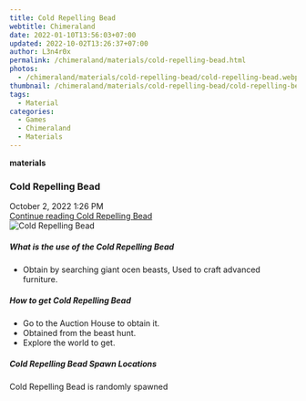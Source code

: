 ```yaml
---
title: Cold Repelling Bead
webtitle: Chimeraland
date: 2022-01-10T13:56:03+07:00
updated: 2022-10-02T13:26:37+07:00
author: L3n4r0x
permalink: /chimeraland/materials/cold-repelling-bead.html
photos:
  - /chimeraland/materials/cold-repelling-bead/cold-repelling-bead.webp
thumbnail: /chimeraland/materials/cold-repelling-bead/cold-repelling-bead.webp
tags:
  - Material
categories:
  - Games
  - Chimeraland
  - Materials
---
```


<section id="bootstrap-wrapper">
  <link
    rel="stylesheet"
    href="https://cdn.statically.io/gh/dimaslanjaka/Web-Manajemen/40ac3225/css/bootstrap-4.5-wrapper.css"
  />
  <div
    class="row g-0 border rounded overflow-hidden flex-md-row mb-4 shadow-sm position-relative"
  >
    <div class="col p-4 d-flex flex-column position-static">
      <strong class="d-inline-block mb-2 text-success">materials</strong>
      <h3 class="mb-0">Cold Repelling Bead</h3>
      <div class="mb-1 text-muted">October 2, 2022 1:26 PM</div>
      <a href="#" class="stretched-link d-none"
        >Continue reading Cold Repelling Bead</a
      >
    </div>
    <div class="col-auto d-none d-lg-block">
      <img
        src="/chimeraland/materials/cold-repelling-bead/cold-repelling-bead.webp"
        alt="Cold Repelling Bead"
      />
    </div>
  </div>
  <div class="row">
    <div class="col-lg-6 col-12 mb-2">
      <div class="card">
        <div class="card-body">
          <h5 class="card-title">What is the use of the Cold Repelling Bead</h5>
          <div class="card-text">
            <ul>
              <li>
                Obtain by searching giant ocen beasts, Used to craft advanced
                furniture.
              </li>
            </ul>
          </div>
        </div>
      </div>
    </div>
    <div class="col-lg-6 col-12 mb-2">
      <div class="card">
        <div class="card-body">
          <h5 class="card-title">How to get Cold Repelling Bead</h5>
          <div class="card-text">
            <ul>
              <li>Go to the Auction House to obtain it.</li>
              <li>Obtained from the beast hunt.</li>
              <li>Explore the world to get.</li>
            </ul>
          </div>
        </div>
      </div>
    </div>
    <div class="col-12 mb-2">
      <h5>Cold Repelling Bead Spawn Locations</h5>
      <p>Cold Repelling Bead is randomly spawned</p>
    </div>
  </div>
</section>
